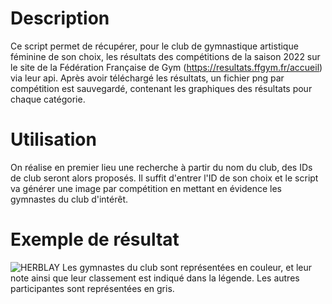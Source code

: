 # Description
Ce script permet de récupérer, pour le club de gymnastique artistique féminine de son choix, les résultats des compétitions de la saison 2022 sur le site de la Fédération Française de Gym (https://resultats.ffgym.fr/accueil) via leur api.
Après avoir téléchargé les résultats, un fichier png par compétition est sauvegardé, contenant les graphiques des résultats pour chaque catégorie.

# Utilisation
On réalise en premier lieu une recherche à partir du nom du club, des IDs de club seront alors proposés. Il suffit d'entrer l'ID de son choix et le script va générer une image par compétition en mettant en évidence les gymnastes du club d'intérêt.


# Exemple de résultat
![HERBLAY](https://user-images.githubusercontent.com/46487340/159429159-57b1a003-2f1c-4ae0-b5d6-8a21565f4243.png)
Les gymnastes du club sont représentées en couleur, et leur note ainsi que leur classement est indiqué dans la légende. Les autres participantes sont représentées en gris.
